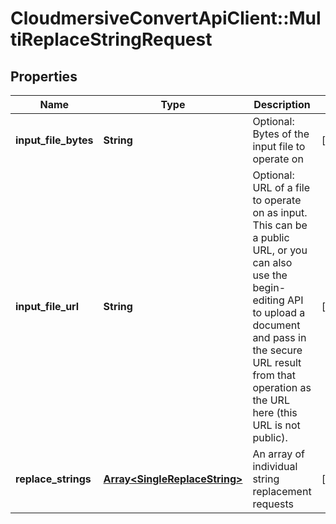 # CloudmersiveConvertApiClient::MultiReplaceStringRequest

## Properties
Name | Type | Description | Notes
------------ | ------------- | ------------- | -------------
**input_file_bytes** | **String** | Optional: Bytes of the input file to operate on | [optional] 
**input_file_url** | **String** | Optional: URL of a file to operate on as input.  This can be a public URL, or you can also use the begin-editing API to upload a document and pass in the secure URL result from that operation as the URL here (this URL is not public). | [optional] 
**replace_strings** | [**Array&lt;SingleReplaceString&gt;**](SingleReplaceString.md) | An array of individual string replacement requests | [optional] 


